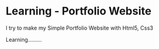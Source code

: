 # Learning - Portfolio Website

I try to make my Simple Portfolio Website with Html5, Css3

Learning.........
